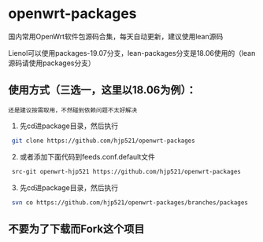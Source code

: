 # openwrt-packages
国内常用OpenWrt软件包源码合集，每天自动更新，建议使用lean源码


Lienol可以使用packages-19.07分支，lean-packages分支是18.06使用的（lean源码请使用packages分支）


## 使用方式（三选一，这里以18.06为例）：
`还是建议按需取用，不然碰到依赖问题不太好解决`
1. 先cd进package目录，然后执行
```bash
 git clone https://github.com/hjp521/openwrt-packages
```
2. 或者添加下面代码到feeds.conf.default文件
```bash
 src-git openwrt-hjp521 https://github.com/hjp521/openwrt-packages
```
3. 先cd进package目录，然后执行
```bash
 svn co https://github.com/hjp521/openwrt-packages/branches/packages
```

## 不要为了下载而Fork这个项目



